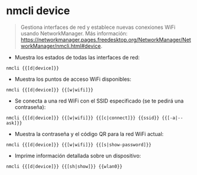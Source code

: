 # nmcli device

> Gestiona interfaces de red y establece nuevas conexiones WiFi usando NetworkManager.
> Más información: <https://networkmanager.pages.freedesktop.org/NetworkManager/NetworkManager/nmcli.html#device>.

- Muestra los estados de todas las interfaces de red:

`nmcli {{[d|device]}}`

- Muestra los puntos de acceso WiFi disponibles:

`nmcli {{[d|device]}} {{[w|wifi]}}`

- Se conecta a una red WiFi con el SSID especificado (se te pedirá una contraseña):

`nmcli {{[d|device]}} {{[w|wifi]}} {{[c|connect]}} {{ssid}} {{[-a|--ask]}}`

- Muestra la contraseña y el código QR para la red WiFi actual:

`nmcli {{[d|device]}} {{[w|wifi]}} {{[s|show-password]}}`

- Imprime información detallada sobre un dispositivo:

`nmcli {{[d|device]}} {{[sh|show]}} {{wlan0}}`
